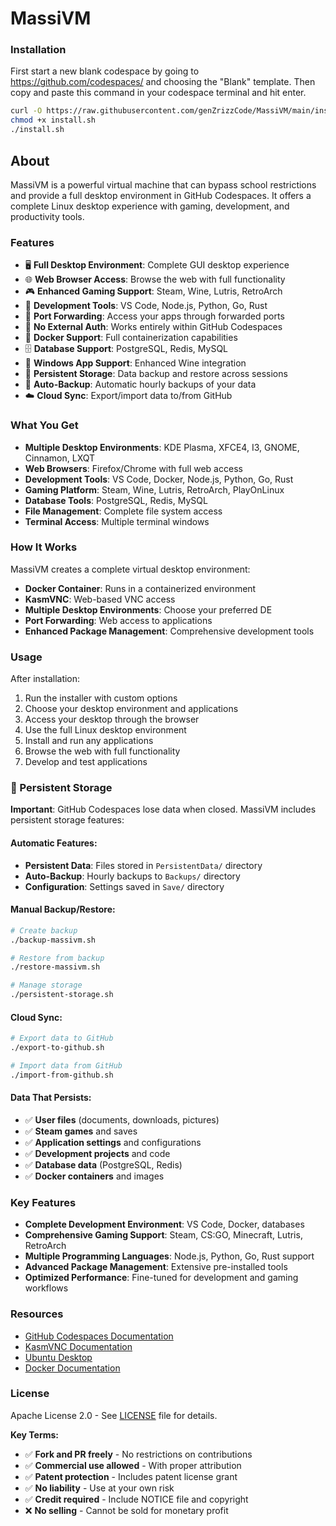 # MassiVM

### Installation

First start a new blank codespace by going to https://github.com/codespaces/ and choosing the "Blank" template. Then copy and paste this command in your codespace terminal and hit enter.

```bash
curl -O https://raw.githubusercontent.com/genZrizzCode/MassiVM/main/install.sh
chmod +x install.sh
./install.sh
```

## About

MassiVM is a powerful virtual machine that can bypass school restrictions and provide a full desktop environment in GitHub Codespaces. It offers a complete Linux desktop experience with gaming, development, and productivity tools.

### Features

- 🖥️ **Full Desktop Environment**: Complete GUI desktop experience
- 🌐 **Web Browser Access**: Browse the web with full functionality
- 🎮 **Enhanced Gaming Support**: Steam, Wine, Lutris, RetroArch
- 🔧 **Development Tools**: VS Code, Node.js, Python, Go, Rust
- 📱 **Port Forwarding**: Access your apps through forwarded ports
- 🚀 **No External Auth**: Works entirely within GitHub Codespaces
- 🐳 **Docker Support**: Full containerization capabilities
- 🗄️ **Database Support**: PostgreSQL, Redis, MySQL
- 🎯 **Windows App Support**: Enhanced Wine integration
- 💾 **Persistent Storage**: Data backup and restore across sessions
- 🔄 **Auto-Backup**: Automatic hourly backups of your data
- ☁️ **Cloud Sync**: Export/import data to/from GitHub

### What You Get

- **Multiple Desktop Environments**: KDE Plasma, XFCE4, I3, GNOME, Cinnamon, LXQT
- **Web Browsers**: Firefox/Chrome with full web access
- **Development Tools**: VS Code, Docker, Node.js, Python, Go, Rust
- **Gaming Platform**: Steam, Wine, Lutris, RetroArch, PlayOnLinux
- **Database Tools**: PostgreSQL, Redis, MySQL
- **File Management**: Complete file system access
- **Terminal Access**: Multiple terminal windows

### How It Works

MassiVM creates a complete virtual desktop environment:
- **Docker Container**: Runs in a containerized environment
- **KasmVNC**: Web-based VNC access
- **Multiple Desktop Environments**: Choose your preferred DE
- **Port Forwarding**: Web access to applications
- **Enhanced Package Management**: Comprehensive development tools

### Usage

After installation:
1. Run the installer with custom options
2. Choose your desktop environment and applications
3. Access your desktop through the browser
4. Use the full Linux desktop environment
5. Install and run any applications
6. Browse the web with full functionality
7. Develop and test applications

### 💾 Persistent Storage

**Important**: GitHub Codespaces lose data when closed. MassiVM includes persistent storage features:

#### **Automatic Features:**
- **Persistent Data**: Files stored in `PersistentData/` directory
- **Auto-Backup**: Hourly backups to `Backups/` directory
- **Configuration**: Settings saved in `Save/` directory

#### **Manual Backup/Restore:**
```bash
# Create backup
./backup-massivm.sh

# Restore from backup
./restore-massivm.sh

# Manage storage
./persistent-storage.sh
```

#### **Cloud Sync:**
```bash
# Export data to GitHub
./export-to-github.sh

# Import data from GitHub
./import-from-github.sh
```

#### **Data That Persists:**
- ✅ **User files** (documents, downloads, pictures)
- ✅ **Steam games** and saves
- ✅ **Application settings** and configurations
- ✅ **Development projects** and code
- ✅ **Database data** (PostgreSQL, Redis)
- ✅ **Docker containers** and images

### Key Features

- **Complete Development Environment**: VS Code, Docker, databases
- **Comprehensive Gaming Support**: Steam, CS:GO, Minecraft, Lutris, RetroArch
- **Multiple Programming Languages**: Node.js, Python, Go, Rust support
- **Advanced Package Management**: Extensive pre-installed tools
- **Optimized Performance**: Fine-tuned for development and gaming workflows

### Resources

- [GitHub Codespaces Documentation](https://docs.github.com/en/codespaces)
- [KasmVNC Documentation](https://www.kasmweb.com/)
- [Ubuntu Desktop](https://ubuntu.com/desktop)
- [Docker Documentation](https://docs.docker.com/)

### License

Apache License 2.0 - See [LICENSE](LICENSE.txt) file for details.

**Key Terms:**
- ✅ **Fork and PR freely** - No restrictions on contributions
- ✅ **Commercial use allowed** - With proper attribution
- ✅ **Patent protection** - Includes patent license grant
- ✅ **No liability** - Use at your own risk
- ✅ **Credit required** - Include NOTICE file and copyright
- ❌ **No selling** - Cannot be sold for monetary profit 